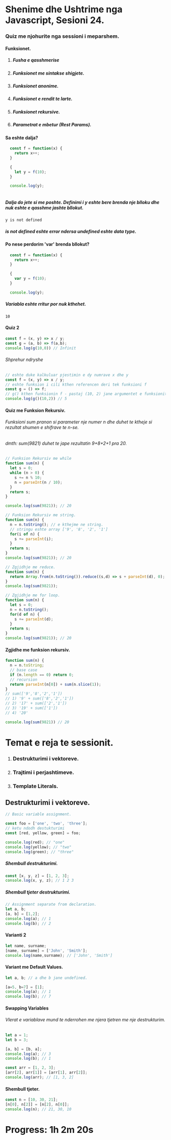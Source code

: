 # Shenime dhe Ushtrime nga Javascript, Sesioni 24.

### Quiz me njohurite nga sessioni i meparshem.
#### Funksionet.
1. ##### Fusha e qasshmerise 
2. ##### Funksionet me sintakse shigjete.
3. ##### Funksionet anonime.
4. ##### Funksionet e rendit te larte.
5. ##### Funksionet rekursive.
6. ##### Parametrat e mbetur (Rest Params).

#### Sa eshte dalja?
```js
  const f = function(x) {
    return x++;
  }

  {
    let y = f(10);
  }

  console.log(y);
  
```
##### Dalja do jete si me poshte. Definimi i y eshte bere brenda nje blloku dhe nuk eshte e qasshme jashte bllokut.
```console
y is not defined
```
##### is not defined eshte error ndersa undefined eshte data type.
#### Po nese perdorim 'var' brenda bllokut?
```js
  const f = function(x) {
    return x++;
  }

  {
    var y = f(10);
  }

  console.log(y);  
```
##### Variabla eshte rritur por nuk kthehet.
```console
10
```
#### Quiz 2
```js
const f = (x, y) => x / y;
const g = (a, b) => f(a,b);
console.log(g(10,0)) // Infinit

```
###### Shprehur ndryshe
```js
// eshte duke kalkuluar pjestimin e dy numrave x dhe y
const f = (x, y) => x / y;
// eshte funksion i cili kthen referencen deri tek funksioni f
const g = () => f;
// g() kthen funksionin f - pastaj (10, 2) jane argumentet e funksionit f
console.log(g()(10,2)) // 5
```
#### Quiz me Funksion Rekursiv.
###### Funksioni sum pranon si parameter nje numer n dhe duhet te ktheje si rezultat shumen e shifrave te n-se. 
###### dmth: sum(9821) duhet te jape rezultatin 9+8+2+1 pra 20.
```js
// Funksion Rekursiv me while
function sum(n) {
  let s = 0;
  while (n > 0) {
    s += n % 10;
    n = parseInt(n / 10);
  }
  return s;
}

console.log(sum(9821)); // 20

```

```js
// Funksion Rekursiv me string.
function sum(n) {
  n = n.toString(); // e kthejme ne string.
  // stringu eshte array ['9', '8', '2', '1']
  for(i of n) {
    s += parseInt(i);
  }
  return s;
}
console.log(sum(9821)); // 20

```
```js
// Zgjidhje me reduce.
function sum(n) {
  return Array.from(n.toString()).reduce((s,d) => s + parseInt(d), 0);
}
console.log(sum(9821));
```

```js
// Zgjidhje me for loop.
function sum(n) {
  let s = 0;
  n = n.toString();
  for(d of n) {
    s += parseInt(d);
  }
  return s;
}
console.log(sum(9821)); // 20

```
#### Zgjidhe me funksion rekursiv.
```js
function sum(n) {
  n = n.toString;
  // base case
  if (n.length == 0) return 0;
  // recursion
  return parseInt(n[0]) + sum(n.slice(1));
}
// sum(['9','8','2','1'])
// 1) '9' + sum(['8','2','1'])
// 2) '17' + sum(['2','1'])
// 3) '19' + sum(['1'])
// 4) '20'

console.log(sum(9821)) // 20
```
# Temat e reja te sessionit.
1. ### Destrukturimi i vektoreve.
2. ### Trajtimi i perjashtimeve.
3. ### Template Literals.

## Destrukturimi i vektoreve.
```js
// Basic variable assignment.

const foo = ['one', 'two', 'three'];
// ketu ndodh destukturimi
const [red, yellow, green] = foo;

console.log(red); // "one"
console.log(yellow); // "two"
console.log(green); // "three"
```
##### Shembull destrukturimi.
```js
const [x, y, z] = [1, 2, 3];
console.log(x, y, z); // 1 2 3
```
##### Shembull tjeter destrukturimi.
```js
// Assignment separate from declaration.
let a, b;
[a, b] = [1,2];
console.log(a); // 1
console.log(b); // 2
```
#### Varianti 2
```js
let name, surname;
[name, surname] = ['John', 'Smith'];
console.log(name,surname); // ['John', 'Smith']
```
#### Variant me Default Values.
```js
let a, b; // a dhe b jane undefined.

[a=5, b=7] = [1];
console.log(a); // 1
console.log(b); // 7
```
#### Swapping Variables
###### Vlerat e variablave mund te nderrohen me njera tjetren me nje destrukturim.
```js
let a = 1;
let b = 3;

[a, b] = [b, a];
console.log(a); // 3
console.log(b); // 1

const arr = [1, 2, 3];
[arr[2], arr[1]] = [arr[1], arr[2]];
console.log(arr); // [1, 3, 2]
```
#### Shembull tjeter.
```js
const n = [10, 30, 21];
[n[0], n[2]] = [n[2], n[0]];
console.log(n); // 21, 30, 10 
```
# Progress: 1h 2m 20s